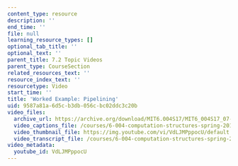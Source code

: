```yaml
---
content_type: resource
description: ''
end_time: ''
file: null
learning_resource_types: []
optional_tab_title: ''
optional_text: ''
parent_title: 7.2 Topic Videos
parent_type: CourseSection
related_resources_text: ''
resource_index_text: ''
resourcetype: Video
start_time: ''
title: 'Worked Example: Pipelining'
uid: 9587a81a-6d5c-b3db-056c-bc02ddc3c20b
video_files:
  archive_url: https://archive.org/download/MIT6.004S17/MIT6_004S17_07-02-07-01_300k.mp4
  video_captions_file: /courses/6-004-computation-structures-spring-2017/6c3542c1a5a050b8b53a41efe0014a09_VdLJMPppocU.vtt
  video_thumbnail_file: https://img.youtube.com/vi/VdLJMPppocU/default.jpg
  video_transcript_file: /courses/6-004-computation-structures-spring-2017/2786fb036c5f825a71d4d8c75723fb1d_VdLJMPppocU.pdf
video_metadata:
  youtube_id: VdLJMPppocU
---
```

